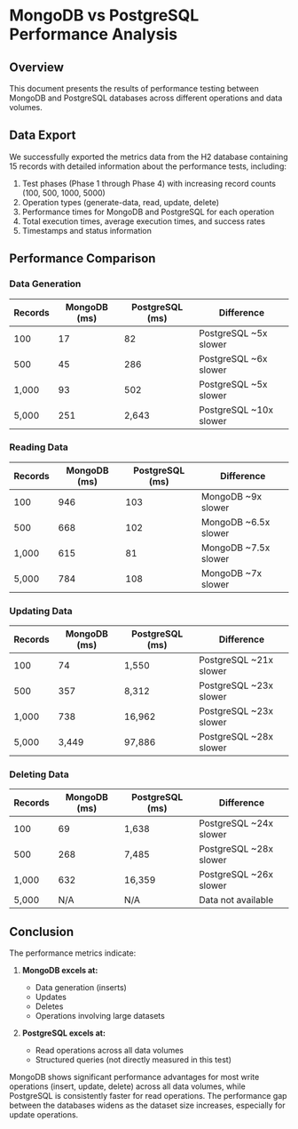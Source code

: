 # MongoDB vs PostgreSQL Performance Analysis

## Overview
This document presents the results of performance testing between MongoDB and PostgreSQL databases across different operations and data volumes.

## Data Export
We successfully exported the metrics data from the H2 database containing 15 records with detailed information about the performance tests, including:

1. Test phases (Phase 1 through Phase 4) with increasing record counts (100, 500, 1000, 5000)
2. Operation types (generate-data, read, update, delete)
3. Performance times for MongoDB and PostgreSQL for each operation
4. Total execution times, average execution times, and success rates
5. Timestamps and status information

## Performance Comparison

### Data Generation
| Records | MongoDB (ms) | PostgreSQL (ms) | Difference |
|---------|--------------|-----------------|------------|
| 100     | 17           | 82              | PostgreSQL ~5x slower |
| 500     | 45           | 286             | PostgreSQL ~6x slower |
| 1,000   | 93           | 502             | PostgreSQL ~5x slower |
| 5,000   | 251          | 2,643           | PostgreSQL ~10x slower |

### Reading Data
| Records | MongoDB (ms) | PostgreSQL (ms) | Difference |
|---------|--------------|-----------------|------------|
| 100     | 946          | 103             | MongoDB ~9x slower |
| 500     | 668          | 102             | MongoDB ~6.5x slower |
| 1,000   | 615          | 81              | MongoDB ~7.5x slower |
| 5,000   | 784          | 108             | MongoDB ~7x slower |

### Updating Data
| Records | MongoDB (ms) | PostgreSQL (ms) | Difference |
|---------|--------------|-----------------|------------|
| 100     | 74           | 1,550           | PostgreSQL ~21x slower |
| 500     | 357          | 8,312           | PostgreSQL ~23x slower |
| 1,000   | 738          | 16,962          | PostgreSQL ~23x slower |
| 5,000   | 3,449        | 97,886          | PostgreSQL ~28x slower |

### Deleting Data
| Records | MongoDB (ms) | PostgreSQL (ms) | Difference |
|---------|--------------|-----------------|------------|
| 100     | 69           | 1,638           | PostgreSQL ~24x slower |
| 500     | 268          | 7,485           | PostgreSQL ~28x slower |
| 1,000   | 632          | 16,359          | PostgreSQL ~26x slower |
| 5,000   | N/A          | N/A             | Data not available |

## Conclusion
The performance metrics indicate:

1. **MongoDB excels at:**
   - Data generation (inserts)
   - Updates
   - Deletes
   - Operations involving large datasets

2. **PostgreSQL excels at:**
   - Read operations across all data volumes
   - Structured queries (not directly measured in this test)

MongoDB shows significant performance advantages for most write operations (insert, update, delete) across all data volumes, while PostgreSQL is consistently faster for read operations. The performance gap between the databases widens as the dataset size increases, especially for update operations. 